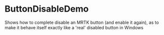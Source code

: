 # ButtonDisableDemo
Shows how to complete disable an MRTK button (and enable it again), as to make it behave itself exactly like a 'real' disabled button in Windows
